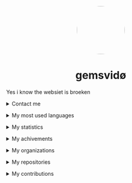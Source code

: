 
<p align="center">
    <img style="border-radius: 100px" width="128" height="128" src="https://avatars.githubusercontent.com/u/69060894?v=4" href="https://github.com/afkvido">
</p>
<h1 align="center">gemsvidø</h1>




Yes i know the websiet is broeken


<details>
<summary>Contact me</summary>
    <p></p>
<img align="left" alt="Discord" width="26px" src="https://discord.com/assets/07dca80a102d4149e9736d4b162cff6f.ico" /> <a href="https://dsc.bio/gemsvido">gemsvido#6866</a>
    <p></p>
<img align="left" alt="Email" width="26px" src="https://www.google.com/a/cpanel/gmail.com/images/favicon.ico" /> <a href="mailto:gemsvido@gmail.com">gemsvido@gmail.com</a>
    <p></p>
</details>


 <p></p>



<details align="left">
    <summary>My most used languages</summary>
    <p></p>
    
  ![image](https://github-readme-stats.vercel.app/api/top-langs/?username=afkvido&layout=compact&theme=dark)
    
</details>



 <p></p>



<details align="left">
    <summary>My statistics</summary>
    <p></p>
    
  ![image](https://github-readme-stats.vercel.app/api?username=afkvido&count_private=true&show_icons=true&include_all_commits=true&theme=dark)
    
</details>



 <p></p>



<details align="left">
    <summary>My achivements</summary>
    <p></p>
    
  ![image](https://github-profile-trophy.vercel.app/?username=afkvido&rank=SSS,SS,S,AAA,AA,A,BBB,BB,B,C&theme=onedark)
    
</details>



 <p></p>




<details align="left">
    <summary>My organizations</summary>
    <p></p>
    
<a href="https://github.com/deadlyClient">deadlyClient development</a> - deadlyClient
    <p></p>
<a href="https://github.com/afkvido-development">afkvido development</a> - afkvido's official organization
    <p></p>
<a href="https://github.com/MsgEngine">MsgEngine</a> - MessageEngine server collection
    <p></p>
<a href="https://github.com/iii9">iii9</a> - Redirect

</details>


 <p></p>


<details align="left">
    <summary>My repositories</summary>
    <p></p>
    
[GFM] <a href="https://github.com/afkvido/afkvido">afkvido</a> - My profile (Markdown, GitHub Flavored Markdown)
    <p></p>
[Java] <a href="https://github.com/afkvido-development/MessageEngine">MessageEngine</a> - chat engine platform thing (Pure Java)
    <p></p>
[Java] <a href="https://github.com/afkvido-development/MessageEngine-PTB">MessageEngine PTB</a> - MessageEngine Public Test Beta (Pure Java)
    <p></p>
[Java] <a href="https://github.com/afkvido/MessageEngine-Alpha">MessageEngine Alpha</a> - MessageEngine Public Alpha Test (Pure Java)
    <p></p>
[GFM] <a href="https://github.com/iii9/m">iii9/m</a> - Redirect to MessageEngine (Markdown, GitHub Flavored Markdown)
    <p></p>
[Java] <a href="https://github.com/afkvido/UsefulStuff">UsefulStuff</a> - Useful utilities that you can add to your java project for convenience (Pure Java)
    <p></p>
[Java] <a href="https://github.com/afkvido/RDK">RDK</a> - Retard Development Kit for Java. For Retards, By Retards. (Pure Java)
    <p></p>
[GFM] <a href="https://github.com/afkvido/afkvido.github.io">afkvido.github.io</a> - This website (HTML, Markdown, GitHub Flavored Markdown)
    <p></p>
[Java] <a href="https://github.com/afkvido/EncryptCode">EncryptCode</a> - Encrypt your messages with this simple java project! _Discontinued, Archive_ (Pure Java)
    <p></p>
[GFM] <a href="https://github.com/afkvido/prodigyErrCodes">prodigyErrCodes</a> - A list of error codes in Prodigy Math Game, used as an error code tracker for [PMGH](https://github.com/Prodigy-Hacking/ProdigyMathGameHacking). (Markdown, GitHub Flavored Markdown)
    <p></p>
[Java] <a href="https://github.com/afkvido-development/MessageEngineLITE">MessageEngineLITE</a> - chat engine platform thing, but less glitchy (Pure Java)
    <p></p>
[YML]  <a href="https://github.com/afkvido-development/MessageEngine-ServerTemplate">MessageEngine ServerTemplate</a> - template for MessageEngine chatServers (Mostly YAML)
    <p></p>
[YML] <a href="https://github.com/afkvido-development/MessageEngine-API">MessageEngine API</a> - API for MessageEngine updates and more (Mostly YAML)
    <p></p>
[GFM] <a href="https://github.com/afkvido-development/afkvido-development.github.io">afkvido development website</a> - github page for afkvido-development (Markdown, GitHub Flavored Markdown)
    
</details>


 <p></p>


<details align="left">
    <summary>My contributions</summary>
    <p></p>
    
[TS] <a href="https://github.com/Prodigy-Hacking/ProdigyMathGameHacking">ProdigyMathGameHacking</a> - exploiting prodigy kids math game (TypeScript, JavaScript)
    
    
</details>

